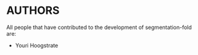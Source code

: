 # AUTHORS #

All people that have contributed to the development of segmentation-fold are:

* Youri Hoogstrate
